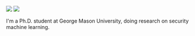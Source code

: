 [![](https://img.shields.io/badge/🌐website-gray?&style=for-the-badge)](http://meng2010.github.io/)
[![](https://img.shields.io/badge/googlescholar-%234285F4.svg?&style=for-the-badge&logo=google-scholar&logoColor=white)](https://scholar.google.com/citations?user=nn2pHGcAAAAJ&hl=en)

I'm a Ph.D. student at George Mason University, doing research on security machine learning.

<!-- ---
<div>
<a><h2>Stats</h2></a>
</div>
<div>
    <a href="https://github-readme-stats.vercel.app">
        <img width="49%" alt="Stats" src="https://github-readme-stats.vercel.app/api?&count_private=true&include_all_commits=true&username=meng2010&theme=shades-of-purple&custom_title=GitHub+Stats&hide_border=true"/>
    </a>
    <a href="https://github-readme-streak-stats.herokuapp.com">
        <img width="49%" alt="Streak Stats" src="https://github-readme-streak-stats.herokuapp.com/?user=meng2010&theme=shades-of-purple&hide_border=true"/>
    </a>
</div>

</br>
<div>
    <a><h2>Trophies</h2></a>
    <a href="https://github.com/meng2010/github-profile-trophy">
        <img width="98%" alt="Trophy" src="https://github-profile-trophy.vercel.app/?username=meng2010&row=1&theme=onedark&no-frame=true"/>
</div> -->

<!-- Vistiors: ![Visitor Count](https://profile-counter.glitch.me/meng2010/count.svg) -->

<!--
<a href="https://github.com/meng2010/lustre">
  <img align="center" src="https://github-readme-stats.vercel.app/api/pin/?username=meng2010&repo=lustre&theme=chartreuse-dark" />
</a>
<a href="https://github.com/softsys4ai/athena">
  <img align="center" src="https://github-readme-stats.vercel.app/api/pin/?username=softsys4ai&repo=athena&theme=chartreuse-dark" />
</a>
<a href="https://github.com/csce585-mlsystems/project-athena">
  <img align="center" src="https://github-readme-stats.vercel.app/api/pin/?username=csce585-mlsystems&repo=project-athena&theme=chartreuse-dark" />
</a>
-->
